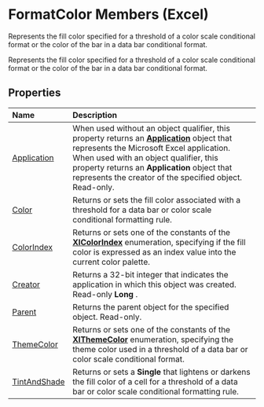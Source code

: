 
# FormatColor Members (Excel)
Represents the fill color specified for a threshold of a color scale conditional format or the color of the bar in a data bar conditional format.

Represents the fill color specified for a threshold of a color scale conditional format or the color of the bar in a data bar conditional format.


## Properties



|**Name**|**Description**|
|:-----|:-----|
|[Application](e18c38ac-4d08-3350-6ba7-62d959d1c31a.md)|When used without an object qualifier, this property returns an  **[Application](19b73597-5cf9-4f56-8227-b5211f657f6f.md)** object that represents the Microsoft Excel application. When used with an object qualifier, this property returns an **Application** object that represents the creator of the specified object. Read-only.|
|[Color](c084cdbc-068c-bd0c-2f35-987964286be2.md)|Returns or sets the fill color associated with a threshold for a data bar or color scale conditional formatting rule.|
|[ColorIndex](ac930c75-5440-9a0b-8ef8-b14bc7a8d597.md)|Returns or sets one of the constants of the  **[XlColorIndex](b925578b-d654-61fa-03fa-67631ea8c5d1.md)** enumeration, specifying if the fill color is expressed as an index value into the current color palette.|
|[Creator](8167e66c-152d-efd7-9b8a-d98f11d4ce8c.md)|Returns a 32-bit integer that indicates the application in which this object was created. Read-only  **Long** .|
|[Parent](fae66f99-e47c-fda8-a542-8a6e3ec584f4.md)|Returns the parent object for the specified object. Read-only.|
|[ThemeColor](5e4750b3-14a3-ca31-ef61-1be32be3ef38.md)|Returns or sets one of the constants of the  **[XlThemeColor](d19cf07f-83df-8a95-7521-756513a81372.md)** enumeration, specifying the theme color used in a threshold of a data bar or color scale conditional format.|
|[TintAndShade](540f55af-1bb2-e193-18d6-1821426cdf1f.md)|Returns or sets a  **Single** that lightens or darkens the fill color of a cell for a threshold of a data bar or color scale conditional formatting rule.|
